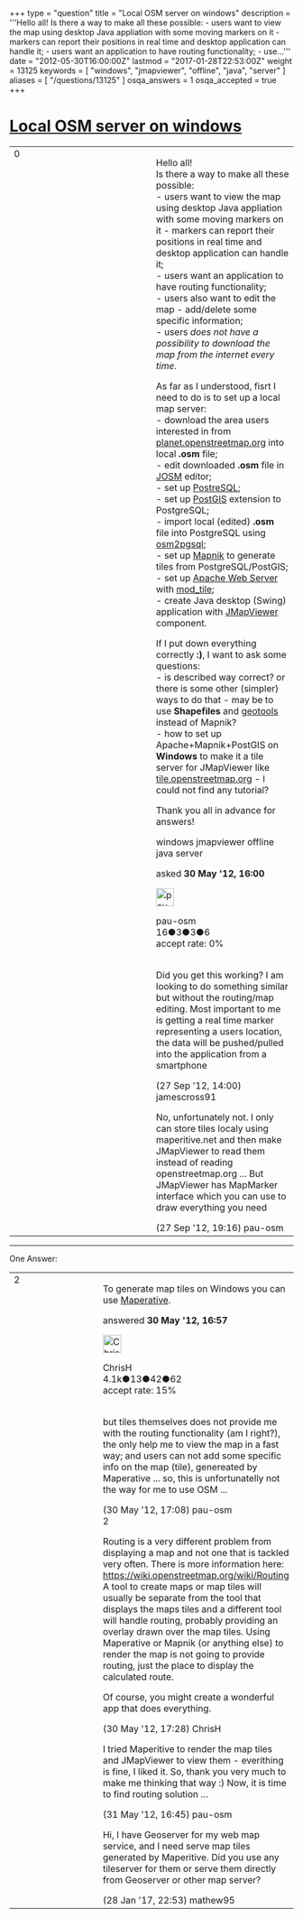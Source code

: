 +++
type = "question"
title = "Local OSM server on windows"
description = '''Hello all! Is there a way to make all these possible:  - users want to view the map using desktop Java appliation with some moving markers on it - markers can report their positions in real time and desktop application can handle it;  - users want an application to have routing functionality;  - use...'''
date = "2012-05-30T16:00:00Z"
lastmod = "2017-01-28T22:53:00Z"
weight = 13125
keywords = [ "windows", "jmapviewer", "offline", "java", "server" ]
aliases = [ "/questions/13125" ]
osqa_answers = 1
osqa_accepted = true
+++

<div class="headNormal">

# [Local OSM server on windows](/questions/13125/local-osm-server-on-windows)

</div>

<div id="main-body">

<div id="askform">

<table id="question-table" style="width:100%;">
<colgroup>
<col style="width: 50%" />
<col style="width: 50%" />
</colgroup>
<tbody>
<tr>
<td style="width: 30px; vertical-align: top"><div class="vote-buttons">
<span id="post-13125-upvote" class="ajax-command post-vote up" rel="nofollow" title="I like this post (click again to cancel)"> </span>
<div id="post-13125-score" class="post-score" title="current number of votes">
0
</div>
<span id="post-13125-downvote" class="ajax-command post-vote down" rel="nofollow" title="I dont like this post (click again to cancel)"> </span> <span id="favorite-mark" class="ajax-command favorite-mark" rel="nofollow" title="mark/unmark this question as favorite (click again to cancel)"> </span>
<div id="favorite-count" class="favorite-count">
&#10;</div>
</div></td>
<td><div id="item-right">
<div class="question-body">
<p>Hello all!<br />
Is there a way to make all these possible:<br />
- users want to view the map using desktop Java appliation with some moving markers on it - markers can report their positions in real time and desktop application can handle it;<br />
- users want an application to have routing functionality;<br />
- users also want to edit the map - add/delete some specific information;<br />
- users <em>does not have a possibility to download the map from the internet every time</em>.<br />
</p>
<p>As far as I understood, fisrt I need to do is to set up a local map server:<br />
- download the area users interested in from <a href="http://planet.openstreetmap.org">planet.openstreetmap.org</a> into local <strong>.osm</strong> file;<br />
- edit downloaded <strong>.osm</strong> file in <a href="http://josm.openstreetmap.de">JOSM</a> editor;<br />
- set up <a href="http://www.postgresql.org">PostreSQL</a>;<br />
- set up <a href="http://www.postgis.org">PostGIS</a> extension to PostgreSQL;<br />
- import local (edited) <strong>.osm</strong> file into PostgreSQL using <a href="https://wiki.openstreetmap.org/wiki/Osm2pgsql">osm2pgsql</a>;<br />
- set up <a href="www.mapnik.org">Mapnik</a> to generate tiles from PostgreSQL/PostGIS;<br />
- set up <a href="http://httpd.apache.org">Apache Web Server</a> with <a href="https://wiki.openstreetmap.org/wiki/Mod_tile">mod_tile</a>;<br />
- create Java desktop (Swing) application with <a href="https://wiki.openstreetmap.org/wiki/JMapViewer">JMapViewer</a> component.<br />
</p>
<p>If I put down everything correctly <strong>:)</strong>, I want to ask some questions:<br />
- is described way correct? or there is some other (simpler) ways to do that - may be to use <strong>Shapefiles</strong> and <a href="http://geotools.org">geotools</a> instead of Mapnik?<br />
- how to set up Apache+Mapnik+PostGIS on <strong>Windows</strong> to make it a tile server for JMapViewer like <a href="http://tile.openstreetmap.org">tile.openstreetmap.org</a> - I could not find any tutorial?<br />
</p>
<p>Thank you all in advance for answers!</p>
</div>
<div id="question-tags" class="tags-container tags">
<span class="post-tag tag-link-windows" rel="tag" title="see questions tagged &#39;windows&#39;">windows</span> <span class="post-tag tag-link-jmapviewer" rel="tag" title="see questions tagged &#39;jmapviewer&#39;">jmapviewer</span> <span class="post-tag tag-link-offline" rel="tag" title="see questions tagged &#39;offline&#39;">offline</span> <span class="post-tag tag-link-java" rel="tag" title="see questions tagged &#39;java&#39;">java</span> <span class="post-tag tag-link-server" rel="tag" title="see questions tagged &#39;server&#39;">server</span>
</div>
<div id="question-controls" class="post-controls">
&#10;</div>
<div class="post-update-info-container">
<div class="post-update-info post-update-info-user">
<p>asked <strong>30 May '12, 16:00</strong></p>
<img src="https://secure.gravatar.com/avatar/9c1fedf457d99dba83a94061550ab814?s=32&amp;d=identicon&amp;r=g" class="gravatar" width="32" height="32" alt="pau-osm&#39;s gravatar image" />
<p><span>pau-osm</span><br />
<span class="score" title="16 reputation points">16</span><span title="3 badges"><span class="badge1">●</span><span class="badgecount">3</span></span><span title="3 badges"><span class="silver">●</span><span class="badgecount">3</span></span><span title="6 badges"><span class="bronze">●</span><span class="badgecount">6</span></span><br />
<span class="accept_rate" title="Rate of the user&#39;s accepted answers">accept rate:</span> <span title="pau-osm has no accepted answers">0%</span> </br></br></p>
</div>
</div>
<div id="comments-container-13125" class="comments-container">
<span id="16495"></span>
<div id="comment-16495" class="comment">
<div id="post-16495-score" class="comment-score">
&#10;</div>
<div class="comment-text">
<p>Did you get this working? I am looking to do something similar but without the routing/map editing. Most important to me is getting a real time marker representing a users location, the data will be pushed/pulled into the application from a smartphone</p>
</div>
<div id="comment-16495-info" class="comment-info">
<span class="comment-age">(27 Sep '12, 14:00)</span> <span class="comment-user userinfo">jamescross91</span>
</div>
</div>
<span id="16503"></span>
<div id="comment-16503" class="comment">
<div id="post-16503-score" class="comment-score">
&#10;</div>
<div class="comment-text">
<p>No, unfortunately not. I only can store tiles localy using maperitive.net and then make JMapViewer to read them instead of reading openstreetmap.org ... But JMapViewer has MapMarker interface which you can use to draw everything you need</p>
</div>
<div id="comment-16503-info" class="comment-info">
<span class="comment-age">(27 Sep '12, 19:16)</span> <span class="comment-user userinfo">pau-osm</span>
</div>
</div>
</div>
<div id="comment-tools-13125" class="comment-tools">
&#10;</div>
<div class="clear">
&#10;</div>
<div id="comment-13125-form-container" class="comment-form-container">
&#10;</div>
<div class="clear">
&#10;</div>
</div></td>
</tr>
</tbody>
</table>

------------------------------------------------------------------------

<div class="tabBar">

<span id="sort-top"></span>

<div class="headQuestions">

One Answer:

</div>

</div>

<span id="13126"></span>

<div id="answer-container-13126" class="answer accepted-answer">

<table style="width:100%;">
<colgroup>
<col style="width: 50%" />
<col style="width: 50%" />
</colgroup>
<tbody>
<tr>
<td style="width: 30px; vertical-align: top"><div class="vote-buttons">
<span id="post-13126-upvote" class="ajax-command post-vote up" rel="nofollow" title="I like this post (click again to cancel)"> </span>
<div id="post-13126-score" class="post-score" title="current number of votes">
2
</div>
<span id="post-13126-downvote" class="ajax-command post-vote down" rel="nofollow" title="I dont like this post (click again to cancel)"> </span> <span class="accept-answer on" rel="nofollow" title="pau-osm has selected this answer as the correct answer"> </span>
</div></td>
<td><div class="item-right">
<div class="answer-body">
<p>To generate map tiles on Windows you can use <a href="http://maperitive.net/">Maperative</a>.</p>
</div>
<div class="answer-controls post-controls">
&#10;</div>
<div class="post-update-info-container">
<div class="post-update-info post-update-info-user">
<p>answered <strong>30 May '12, 16:57</strong></p>
<img src="https://secure.gravatar.com/avatar/b906204accce0fd58bc408b22bae01f2?s=32&amp;d=identicon&amp;r=g" class="gravatar" width="32" height="32" alt="ChrisH&#39;s gravatar image" />
<p><span>ChrisH</span><br />
<span class="score" title="4075 reputation points"><span>4.1k</span></span><span title="13 badges"><span class="badge1">●</span><span class="badgecount">13</span></span><span title="42 badges"><span class="silver">●</span><span class="badgecount">42</span></span><span title="62 badges"><span class="bronze">●</span><span class="badgecount">62</span></span><br />
<span class="accept_rate" title="Rate of the user&#39;s accepted answers">accept rate:</span> <span title="ChrisH has 11 accepted answers">15%</span> </br></br></p>
</div>
</div>
<div id="comments-container-13126" class="comments-container">
<span id="13127"></span>
<div id="comment-13127" class="comment">
<div id="post-13127-score" class="comment-score">
&#10;</div>
<div class="comment-text">
<p>but tiles themselves does not provide me with the routing functionality (am I right?), the only help me to view the map in a fast way; and users can not add some specific info on the map (tile), genereated by Maperative ... so, this is unfortunatelly not the way for me to use OSM ...</p>
</div>
<div id="comment-13127-info" class="comment-info">
<span class="comment-age">(30 May '12, 17:08)</span> <span class="comment-user userinfo">pau-osm</span>
</div>
</div>
<span id="13128"></span>
<div id="comment-13128" class="comment">
<div id="post-13128-score" class="comment-score">
2
</div>
<div class="comment-text">
<p>Routing is a very different problem from displaying a map and not one that is tackled very often. There is more information here: <a href="https://wiki.openstreetmap.org/wiki/Routing">https://wiki.openstreetmap.org/wiki/Routing</a> A tool to create maps or map tiles will usually be separate from the tool that displays the maps tiles and a different tool will handle routing, probably providing an overlay drawn over the map tiles. Using Maperative or Mapnik (or anything else) to render the map is not going to provide routing, just the place to display the calculated route.</p>
<p>Of course, you might create a wonderful app that does everything.</p>
</div>
<div id="comment-13128-info" class="comment-info">
<span class="comment-age">(30 May '12, 17:28)</span> <span class="comment-user userinfo">ChrisH</span>
</div>
</div>
<span id="13164"></span>
<div id="comment-13164" class="comment">
<div id="post-13164-score" class="comment-score">
&#10;</div>
<div class="comment-text">
<p>I tried Maperitive to render the map tiles and JMapViewer to view them - everithing is fine, I liked it. So, thank you very much to make me thinking that way :) Now, it is time to find routing solution ...</p>
</div>
<div id="comment-13164-info" class="comment-info">
<span class="comment-age">(31 May '12, 16:45)</span> <span class="comment-user userinfo">pau-osm</span>
</div>
</div>
<span id="54341"></span>
<div id="comment-54341" class="comment">
<div id="post-54341-score" class="comment-score">
&#10;</div>
<div class="comment-text">
<p>Hi, I have Geoserver for my web map service, and I need serve map tiles generated by Maperitive. Did you use any tileserver for them or serve them directly from Geoserver or other map server?</p>
</div>
<div id="comment-54341-info" class="comment-info">
<span class="comment-age">(28 Jan '17, 22:53)</span> <span class="comment-user userinfo">mathew95</span>
</div>
</div>
</div>
<div id="comment-tools-13126" class="comment-tools">
&#10;</div>
<div class="clear">
&#10;</div>
<div id="comment-13126-form-container" class="comment-form-container">
&#10;</div>
<div class="clear">
&#10;</div>
</div></td>
</tr>
</tbody>
</table>

</div>

<div class="paginator-container-left">

</div>

</div>

</div>

